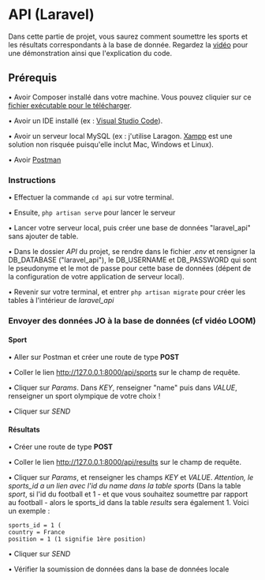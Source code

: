 # API (Laravel)

Dans cette partie de projet, vous saurez comment soumettre les sports et les résultats correspondants à la base de donnée.
Regardez la [vidéo](https://www.loom.com/share/b487ff8df1e64cdeb01c0f2929822d23) pour une démonstration ainsi que l'explication du code.

## Prérequis

• Avoir Composer installé dans votre machine. Vous pouvez cliquier sur ce [fichier exécutable pour le télécharger](https://getcomposer.org/Composer-Setup.exe).

• Avoir un IDE installé (ex : [Visual Studio Code](https://code.visualstudio.com)).

• Avoir un serveur local MySQL (ex : j'utilise Laragon. [Xampp](https://www.apachefriends.org/fr/index.html) est une solution non risquée puisqu'elle inclut Mac, Windows et Linux).

• Avoir [Postman](https://www.postman.com)

### Instructions

• Effectuer la commande `cd api` sur votre terminal.

• Ensuite, `php artisan serve` pour lancer le serveur

• Lancer votre serveur local, puis créer une base de données "laravel_api" sans ajouter de table.

• Dans le dossier *API* du projet, se rendre dans le fichier *.env* et rensigner la DB_DATABASE ("laravel_api"), le DB_USERNAME et DB_PASSWORD qui sont le pseudonyme et le mot de passe pour cette base de données (dépent de la configuration de votre application de serveur local).

• Revenir sur votre terminal, et entrer `php artisan migrate` pour créer les tables à l'intérieur de *laravel_api*

### Envoyer des données JO à la base de données (cf vidéo LOOM)

#### Sport

• Aller sur Postman et créer une route de type **POST**

• Coller le lien http://127.0.0.1:8000/api/sports sur le champ de requête.

• Cliquer sur *Params*. Dans *KEY*, renseigner "name" puis dans *VALUE*, renseigner un sport olympique de votre choix !

• Cliquer sur *SEND*

#### Résultats

• Créer une route de type **POST**

• Coller le lien http://127.0.0.1:8000/api/results sur le champ de requête.

• Cliquer sur *Params*, et renseigner les champs *KEY* et *VALUE*. _Attention, le sports_id a un lien avec l'id du name dans la table sports_ (Dans la table *sport*, si l'id du football et 1 - et que vous souhaitez soumettre par rapport au football - alors le sports_id dans la table *results* sera également 1. Voici un exemple :

```
sports_id = 1 (
country = France
position = 1 (1 signifie 1ère position)
```

• Cliquer sur *SEND*

• Vérifier la soumission de données dans la base de données locale
